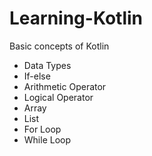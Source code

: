 ﻿# Learning-Kotlin
Basic concepts of Kotlin
- Data Types
- If-else
- Arithmetic Operator
- Logical Operator
- Array
- List
- For Loop
- While Loop
